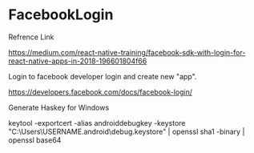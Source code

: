 # FacebookLogin
Refrence Link 

https://medium.com/react-native-training/facebook-sdk-with-login-for-react-native-apps-in-2018-196601804f66

Login to facebook developer login and create new "app".

https://developers.facebook.com/docs/facebook-login/

Generate Haskey for Windows

keytool -exportcert -alias androiddebugkey -keystore "C:\Users\USERNAME\.android\debug.keystore" | openssl sha1 -binary | openssl base64



